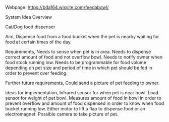 Webpage: https://bda164.wixsite.com/feedabowl/

System Idea Overview 

Cat/Dog food dispenser

Aim,
Dispense food from a food bucket when the pet is nearby waiting for food at certain times of the day. 

Requirements, 
Needs to sense when pet is in area.
Needs to dispense correct amount of food and not overflow bowl.
Needs to notify owner when food stock running low.
Needs to be programmable for food volume depending on pet size and period of time in which pet should be fed in order to prevent over feeding. 

Further future requirements, 
Could send a picture of pet feeding to owner. 

Ideas for implementation,
Infrared sensor for when pet is near bowl. 
Load sensor for weight of pet bowl. 
Measures amount of food in bowl in order to prevent overflow and amount of food dispensed in order to know when food bucket running low. 
Either motor to lift a flap to dispense food or an electromagnet. 
Possible camera to take picture of pet.
